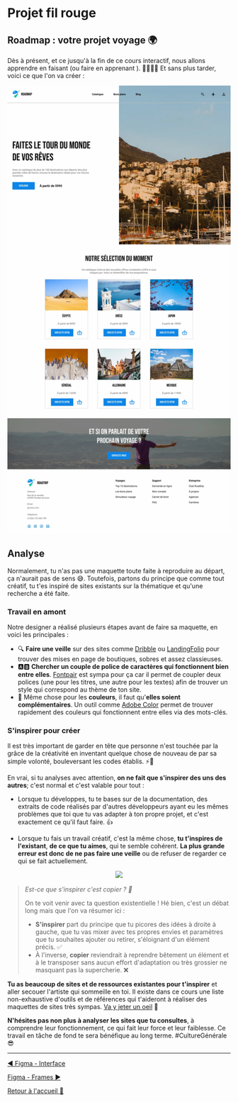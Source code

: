 # Projet fil rouge

## Roadmap : votre projet voyage 🌍

Dès à présent, et ce jusqu'à la fin de ce cours interactif, nous allons apprendre en faisant (ou faire en apprenant ). 🥳🎉👯‍♂️ Et sans plus tarder, voici ce que l'on va créer :

<p align="center">
    <img src="../assets/04-figma-fil-rouge/Homepage.webp"/>
</p>

## Analyse

Normalement, tu n'as pas une maquette toute faite à reproduire au départ, ça n'aurait pas de sens 😅. Toutefois, partons du principe que comme tout créatif, tu t'es inspiré de sites existants sur la thématique et qu'une recherche a été faite.

### Travail en amont

Notre designer a réalisé plusieurs étapes avant de faire sa maquette, en voici les principales :

- 🔍 **Faire une veille** sur des sites comme [Dribble](https://dribbble.com/) ou [LandingFolio](https://www.landingfolio.com/) pour trouver des mises en page de boutiques, sobres et assez classieuses.
- 🅰️🅱️ **Chercher un couple de police de caractères qui fonctionnent bien entre elles**. [Fontpair](https://www.fontpair.co/all) est sympa pour ça car il permet de coupler deux polices (une pour les titres, une autre pour les textes) afin de trouver un style qui correspond au thème de ton site.
- 🎨 Même chose pour les **couleurs**, il faut qu'**elles soient complémentaires**. Un outil comme [Adobe Color](https://color.adobe.com/fr/explore) permet de trouver rapidement des couleurs qui fonctionnent entre elles via des mots-clés.

### S'inspirer pour créer

Il est très important de garder en tête que personne n'est touchée par la grâce de la créativité en inventant quelque chose de nouveau de par sa simple volonté, bouleversant les codes établis. ⚡🧠

En vrai, si tu analyses avec attention, **on ne fait que s'inspirer des uns des autres**; c'est normal et c'est valable pour tout :

- Lorsque tu développes, tu te bases sur de la documentation, des extraits de code réalisés par d'autres développeurs ayant eu les mêmes problèmes que toi que tu vas adapter à ton propre projet, et c'est exactement ce qu'il faut faire. 👍

- Lorsque tu fais un travail créatif, c'est la même chose, **tu t'inspires de l'existant**, **de ce que tu aimes**, qui te semble cohérent. **La plus grande erreur est donc de ne pas faire une veille** ou de refuser de regarder ce qui se fait actuellement.

<p align="center">
    <img src="https://media.giphy.com/media/v1.Y2lkPTc5MGI3NjExYnNzaWQ0MjZzOWVjdjUwOWR5enR2YjZycXN5Z3hoc2xpZ2NvOHJmYiZlcD12MV9pbnRlcm5hbF9naWZfYnlfaWQmY3Q9Zw/0ydSyv1hNoeicOxan8/giphy.gif"/>
</p>

> _Est-ce que s'inspirer c'est copier ? 🤔_
>
> On te voit venir avec ta question existentielle ! Hé bien, c'est un débat long mais que l'on va résumer ici :
>
> - **S'inspirer** part du principe que tu picores des idées à droite à gauche, que tu vas mixer avec tes propres envies et paramètres que tu souhaites ajouter ou retirer, s'éloignant d'un élément précis. ✅
> - À l'inverse, **copier** reviendrait à reprendre bêtement un élément et à le transposer sans aucun effort d'adaptation ou très grossier ne masquant pas la supercherie. ❌

**Tu as beaucoup de sites et de ressources existantes pour t'inspirer** et aller secouer l'artiste qui sommeille en toi. Il existe dans ce cours une liste non-exhaustive d'outils et de références qui t'aideront à réaliser des maquettes de sites très sympas. [Va y jeter un oeil](../ressources.md) 👀

**N'hésites pas non plus à analyser les sites que tu consultes**, à comprendre leur fonctionnement, ce qui fait leur force et leur faiblesse. Ce travail en tâche de fond te sera bénéfique au long terme. #CultureGénérale 😎

---

[◀️ Figma - Interface](./03-figma-interface.md)

[Figma - Frames ▶️](./05-figma-frames.md)

[Retour à l'accueil 📍](../README.md)
